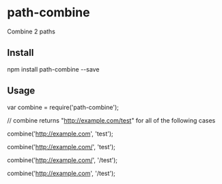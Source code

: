 # path-combine

Combine 2 paths

## Install

npm install path-combine --save

## Usage

var combine = require('path-combine');

// combine returns "http://example.com/test" for all of the following cases

combine('http://example.com', 'test');

combine('http://example.com/', 'test');

combine('http://example.com/', '/test');

combine('http://example.com', '/test');

